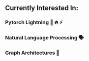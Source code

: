 ## Currently Interested In:

### Pytorch Lightning 🐍 🔥 ⚡️
### Natural Language Processing 🗣
### Graph Architectures 💠       
